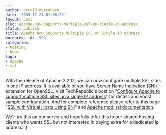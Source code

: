 ```yaml
---
author: gerold-mercadero
date: '2009-11-24 01:08:23'
layout: post
slug: apache-now-supports-multiple-ssl-on-single-ip-address
status: publish
title: Apache Now Supports Multiple SSL on Single IP Address
wordpress_id: '999'
categories:
- hosting
- News
tags:
- apache
- ssl
---
```


With the release of Apache 2.2.12, we can now configure multiple SSL sites in one IP address.  It is available of you have Server Name Indication (SNI) extension for OpenSSL.  Visit TechRepublic's post on "[Configure Apache to support multiple SSL sites on a single IP address](http://blogs.techrepublic.com.com/opensource/?p=987)" for details and vhost sample configuration.  And for complete reference please refer to this page "[SSL with Virtual Hosts Using SNI](http://wiki.apache.org/httpd/NameBasedSSLVHostsWithSNI)" and [Apache mod_ssl documentation](http://httpd.apache.org/docs/2.2/mod/mod_ssl.html#sslstrictsnivhostcheck).

We'll try this on our server and hopefully offer this to our shared hosting clients who wants SSL but not interested in paying extra for a dedicated ip address.  :)


